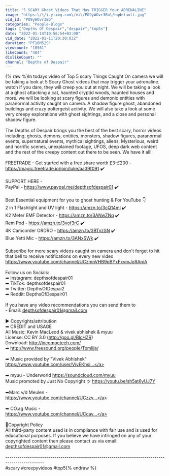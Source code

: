 ```yaml
---
title: "5 SCARY Ghost Videos That May TRIGGER Your ADRENALINE"
image: "https:\/\/i.ytimg.com\/vi\/PO9yWOvr3Bo\/hqdefault.jpg"
vid_id: "PO9yWOvr3Bo"
categories: "People-Blogs"
tags: ["Depths Of Despair","despair","top5s"]
date: "2022-01-14T10:56:54+03:00"
vid_date: "2022-01-11T20:30:03Z"
duration: "PT16M52S"
viewcount: "10561"
likeCount: "484"
dislikeCount: ""
channel: "Depths of Despair"
---
```

{% raw %}In todays video of Top 5 scary Things Caught On camera we will be taking a look at 5 Scary Ghost videos that may trigger your adrenaline. watch if you dare, they will creep you out at night. We will be taking a look at a ghost attacking a cat, haunted cryptid woods,  haunted houses and more. we will be looking at scary figures and demonic entities with paranormal activity caught on camera. A shadow figure ghost,  abandoned buildings and crazy poltergeist activity. We will also take a look at some very creepy explorations with ghost sightings, and a close and personal shadow figure. <br /><br />The Depths of Despair brings you the best of the best scary, horror videos including, ghosts, demons, entities, monsters, shadow figures, paranormal events, supernatural events, mythical sightings, aliens, Mysterious, weird and horrific scenes, unexplained footage, UFOS, deep dark web content and the rest of the creepy content out there to be seen. We have it all!<br /><br />FREETRADE - Get started with a free share worth £3-£200 - <br /><a rel="nofollow" target="blank" href="https://magic.freetrade.io/join/luke/aa39f091">https://magic.freetrade.io/join/luke/aa39f091</a> ✔️<br /><br />SUPPORT HERE -<br />PayPal -  <a rel="nofollow" target="blank" href="https://www.paypal.me/depthsofdespair01">https://www.paypal.me/depthsofdespair01</a> ✔️<br /><br />Best Essential equipment for you to ghost hunting &amp; For YouTube  👇<br />2 in 1 Flashlight and UV light - <a rel="nofollow" target="blank" href="https://amzn.to/3cQ14ml">https://amzn.to/3cQ14ml</a> ✔️ <br />K2 Meter EMF Detector - <a rel="nofollow" target="blank" href="https://amzn.to/3ANwZNq">https://amzn.to/3ANwZNq</a> ✔️<br />Rem Pod  - <a rel="nofollow" target="blank" href="https://amzn.to/3vof3rC">https://amzn.to/3vof3rC</a> ✔️<br />4K Camcorder ORDRO - <a rel="nofollow" target="blank" href="https://amzn.to/3BTvzSN">https://amzn.to/3BTvzSN</a> ✔️<br />Blue Yetti Mic - <a rel="nofollow" target="blank" href="https://amzn.to/3ANxSWk">https://amzn.to/3ANxSWk</a> ✔️<br /><br />Subscribe for more scary videos caught on camera and don't forget to hit that bell to receive notifications on every new video  <br /><a rel="nofollow" target="blank" href="https://www.youtube.com/channel/UCzmnVHB9pBYxFxvmJoRApiA">https://www.youtube.com/channel/UCzmnVHB9pBYxFxvmJoRApiA</a><br /><br />Follow us on Socials:<br />➡ Instagram: depthsofdespair01<br />➡ TikTok: depthsofdespair01<br />➡ Twitter: DepthsOfDespai2<br />➡ Reddit: DepthsOfDespair01<br /><br />If you have any video recommendations you can send them to <br />- Email: depthsofdespair01@gmail.com <br /><br />►  Copyrights/attribution<br /> ➡ CREDIT and USAGE<br /> All Music: Kevin MacLeod &amp; vivek abhishek &amp; myuu<br /> License: CC BY 3.0 (<a rel="nofollow" target="blank" href="http://goo.gl/BlcHZR)">http://goo.gl/BlcHZR)</a><br /> Download: <a rel="nofollow" target="blank" href="http://incompetech.com/">http://incompetech.com/</a><br />➡ <a rel="nofollow" target="blank" href="http://www.freesound.org/people/Tomlija/">http://www.freesound.org/people/Tomlija/</a><br /><br />➡ Music provided by &quot;Vivek Abhishek&quot;<br /><a rel="nofollow" target="blank" href="https://www.youtube.com/user/VivEKhsi...">https://www.youtube.com/user/VivEKhsi...</a><br /><br />➡ myuu - Underworld <a rel="nofollow" target="blank" href="https://soundcloud.com/myuu">https://soundcloud.com/myuu</a><br />Music promoted by Just No Copyright ツ <a rel="nofollow" target="blank" href="https://youtu.be/sh5at6yUJ7Y">https://youtu.be/sh5at6yUJ7Y</a><br /><br />➡Marc v/d Meulen - <br /><a rel="nofollow" target="blank" href="https://www.youtube.com/channel/UCzzv...">https://www.youtube.com/channel/UCzzv...</a><br /><br />➡ CO.ag Music - <br /><a rel="nofollow" target="blank" href="https://www.youtube.com/channel/UCcav...">https://www.youtube.com/channel/UCcav...</a><br /><br />🎥Copyright Policy<br />All third-party content used is in compliance with fair use and is used for educational purposes. If you believe we have infringed on any of your copyrighted content then please contact us via email: depthsofdespair01@gmail.com<br /><br />-------------------------------------------------------------------------------------------------<br /> #scary #creepyvideos #top5{% endraw %}
